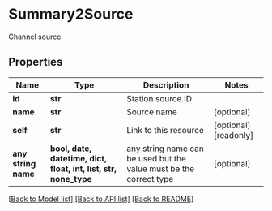 # Summary2Source

Channel source

## Properties
Name | Type | Description | Notes
------------ | ------------- | ------------- | -------------
**id** | **str** | Station source ID | 
**name** | **str** | Source name | [optional] 
**self** | **str** | Link to this resource | [optional] [readonly] 
**any string name** | **bool, date, datetime, dict, float, int, list, str, none_type** | any string name can be used but the value must be the correct type | [optional]

[[Back to Model list]](../README.md#documentation-for-models) [[Back to API list]](../README.md#documentation-for-api-endpoints) [[Back to README]](../README.md)


